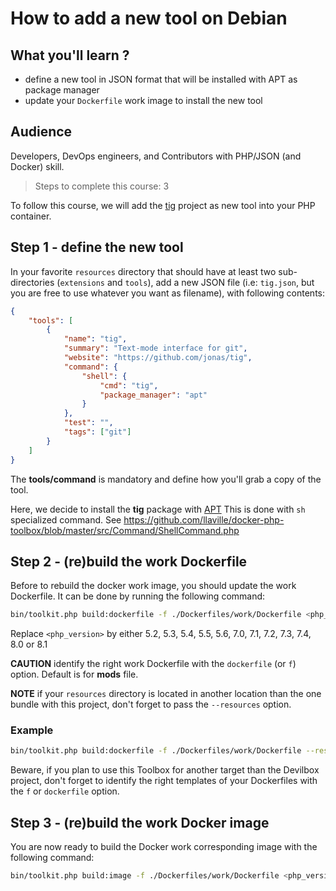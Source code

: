 # How to add a new tool on Debian

## What you'll learn ?

- define a new tool in JSON format that will be installed with APT as package manager
- update your `Dockerfile` work image to install the new tool

## Audience

Developers, DevOps engineers, and Contributors with PHP/JSON (and Docker) skill.

> Steps to complete this course: 3

To follow this course, we will add the [tig](https://github.com/jonas/tig) project as new tool into your PHP container.

## Step 1 - define the new tool

In your favorite `resources` directory that should have at least two sub-directories (`extensions` and `tools`),
add a new JSON file (i.e: `tig.json`, but you are free to use whatever you want as filename), with following contents:

```json
{
    "tools": [
        {
            "name": "tig",
            "summary": "Text-mode interface for git",
            "website": "https://github.com/jonas/tig",
            "command": {
                "shell": {
                    "cmd": "tig",
                    "package_manager": "apt"
                }
            },
            "test": "",
            "tags": ["git"]
        }
    ]
}
```

The **tools/command** is mandatory and define how you'll grab a copy of the tool.

Here, we decide to install the **tig** package with [APT](https://en.wikipedia.org/wiki/APT_(software))
This is done with `sh` specialized command.
See <https://github.com/llaville/docker-php-toolbox/blob/master/src/Command/ShellCommand.php>

## Step 2 - (re)build the work Dockerfile

Before to rebuild the docker work image, you should update the work Dockerfile.
It can be done by running the following command:

```bash
bin/toolkit.php build:dockerfile -f ./Dockerfiles/work/Dockerfile <php_version>
```

Replace `<php_version>` by either 5.2, 5.3, 5.4, 5.5, 5.6, 7.0, 7.1, 7.2, 7.3, 7.4, 8.0 or 8.1

**CAUTION** identify the right work Dockerfile with the `dockerfile` (or `f`) option. Default is for **mods** file.

**NOTE** if your `resources` directory is located in another location than the one bundle with this project,
don't forget to pass the `--resources` option.

### Example

```bash
bin/toolkit.php build:dockerfile -f ./Dockerfiles/work/Dockerfile --resources /home/me/my-project/Dockerfiles/work/Dockerfile 7.4
```

Beware, if you plan to use this Toolbox for another target than the Devilbox project, don't forget to identify the right templates
of your Dockerfiles with the `f` or `dockerfile` option.

## Step 3 - (re)build the work Docker image

You are now ready to build the Docker work corresponding image with the following command:

```bash
bin/toolkit.php build:image -f ./Dockerfiles/work/Dockerfile <php_version>
```

